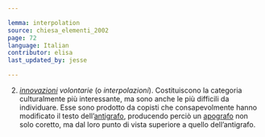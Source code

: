 ```yaml
---

lemma: interpolation
source: chiesa_elementi_2002
page: 72
language: Italian
contributor: elisa
last_updated_by: jesse

---
```

2) [_innovazioni_](innovation.html) _volontarie_ (o _interpolazioni_). Costituiscono la categoria culturalmente più interessante, ma sono anche le più difficili da individuare. Esse sono prodotto da copisti che consapevolmente hanno modificato il testo dell’[antigrafo](antigraph.html), producendo perciò un [apografo](apograph.html) non solo coretto, ma dal loro punto di vista superiore a quello dell’antigrafo.
